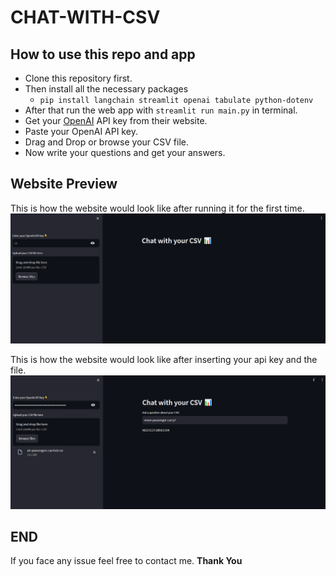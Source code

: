 # CHAT-WITH-CSV

## How to use this repo and app

- Clone this repository first.
- Then install all the necessary packages
  - `pip install langchain streamlit openai tabulate python-dotenv`
- After that run the web app with `streamlit run main.py` in terminal.
- Get your [OpenAI](<[https://](https://openai.com/)>) API key from their website.
- Paste your OpenAI API key.
- Drag and Drop or browse your CSV file.
- Now write your questions and get your answers.

## Website Preview

This is how the website would look like after running it for the first time.
![First Look](./SCRSHOT/ui.PNG)

This is how the website would look like after inserting your api key and the file.
![After Information](./SCRSHOT/example.PNG)

## END

If you face any issue feel free to contact me.
**Thank You**
